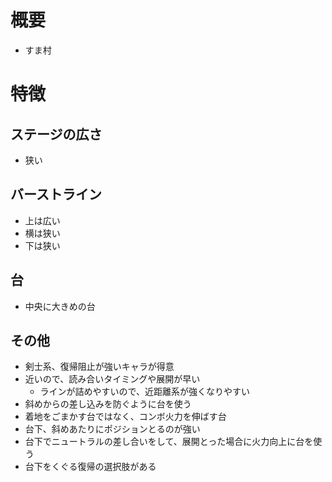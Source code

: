 # 概要
- すま村

# 特徴
## ステージの広さ
- 狭い

## バーストライン
- 上は広い
- 横は狭い
- 下は狭い

## 台
- 中央に大きめの台

## その他
- 剣士系、復帰阻止が強いキャラが得意
- 近いので、読み合いタイミングや展開が早い
  - ラインが詰めやすいので、近距離系が強くなりやすい
- 斜めからの差し込みを防ぐように台を使う
- 着地をごまかす台ではなく、コンボ火力を伸ばす台
- 台下、斜めあたりにポジションとるのが強い
- 台下でニュートラルの差し合いをして、展開とった場合に火力向上に台を使う
- 台下をくぐる復帰の選択肢がある